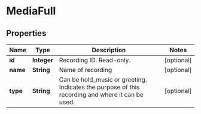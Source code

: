 
# MediaFull

## Properties
Name | Type | Description | Notes
------------ | ------------- | ------------- | -------------
**id** | **Integer** | Recording ID. Read-only. |  [optional]
**name** | **String** | Name of recording |  [optional]
**type** | **String** | Can be hold_music or greeting. Indicates the purpose of this recording and where it can be used. |  [optional]



